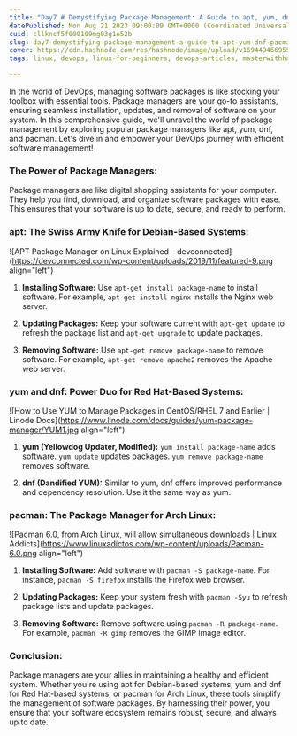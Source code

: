 ```yaml
---
title: "Day7 # Demystifying Package Management: A Guide to apt, yum, dnf, pacman, and More"
datePublished: Mon Aug 21 2023 09:00:09 GMT+0000 (Coordinated Universal Time)
cuid: cllkncf5f000109mg03g1e52b
slug: day7-demystifying-package-management-a-guide-to-apt-yum-dnf-pacman-and-more
cover: https://cdn.hashnode.com/res/hashnode/image/upload/v1694494669555/2fd918f9-6e63-4bb1-bebb-57e2bdb22bb7.png
tags: linux, devops, linux-for-beginners, devops-articles, masterwithhamza

---
```


In the world of DevOps, managing software packages is like stocking your toolbox with essential tools. Package managers are your go-to assistants, ensuring seamless installation, updates, and removal of software on your system. In this comprehensive guide, we'll unravel the world of package management by exploring popular package managers like apt, yum, dnf, and pacman. Let's dive in and empower your DevOps journey with efficient software management!

### **The Power of Package Managers:**

Package managers are like digital shopping assistants for your computer. They help you find, download, and organize software packages with ease. This ensures that your software is up to date, secure, and ready to perform.

### **apt: The Swiss Army Knife for Debian-Based Systems:**

![APT Package Manager on Linux Explained – devconnected](https://devconnected.com/wp-content/uploads/2019/11/featured-9.png align="left")

1. **Installing Software:** Use `apt-get install package-name` to install software. For example, `apt-get install nginx` installs the Nginx web server.
    
2. **Updating Packages:** Keep your software current with `apt-get update` to refresh the package list and `apt-get upgrade` to update packages.
    
3. **Removing Software:** Use `apt-get remove package-name` to remove software. For example, `apt-get remove apache2` removes the Apache web server.
    

### **yum and dnf: Power Duo for Red Hat-Based Systems:**

![How to Use YUM to Manage Packages in CentOS/RHEL 7 and Earlier | Linode Docs](https://www.linode.com/docs/guides/yum-package-manager/YUM1.jpg align="left")

1. **yum (Yellowdog Updater, Modified):** `yum install package-name` adds software. `yum update` updates packages. `yum remove package-name` removes software.
    
2. **dnf (Dandified YUM):** Similar to yum, dnf offers improved performance and dependency resolution. Use it the same way as yum.
    

### **pacman: The Package Manager for Arch Linux:**

![Pacman 6.0, from Arch Linux, will allow simultaneous downloads | Linux  Addicts](https://www.linuxadictos.com/wp-content/uploads/Pacman-6.0.png align="left")

1. **Installing Software:** Add software with `pacman -S package-name`. For instance, `pacman -S firefox` installs the Firefox web browser.
    
2. **Updating Packages:** Keep your system fresh with `pacman -Syu` to refresh package lists and update packages.
    
3. **Removing Software:** Remove software using `pacman -R package-name`. For example, `pacman -R gimp` removes the GIMP image editor.
    

### **Conclusion:**

Package managers are your allies in maintaining a healthy and efficient system. Whether you're using apt for Debian-based systems, yum and dnf for Red Hat-based systems, or pacman for Arch Linux, these tools simplify the management of software packages. By harnessing their power, you ensure that your software ecosystem remains robust, secure, and always up to date.